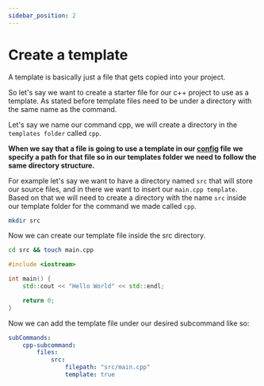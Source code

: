 ```yaml
---
sidebar_position: 2
---
```


# Create a template

A template is basically just a file that gets copied into your project.

So let's say we want to create a starter file for our c++ project to use
as a template. As stated before template files need to be under a directory
with the same name as the command.

Let's say we name our command cpp,
we will create a directory in the `templates folder` called `cpp`.

**When we say that a file is going to use a template in our [config](#files) file**
**we specify a path for that file so in our templates folder we need to follow the same directory structure.**

For example let's say we want to have a directory named `src` that will
store our source files, and in there we want to insert our `main.cpp template`.
Based on that we will need to create a directory with the name `src` inside
our template folder for the command we made called `cpp`.

```bash
mkdir src
```

Now we can create our template file inside the src directory.

```bash
cd src && touch main.cpp
```

```cpp title="src/main.cpp"
#include <iostream>

int main() {
    std::cout << "Hello World" << std::endl;

    return 0;
}
```

Now we can add the template file under our desired subcommand like so:

```yaml title="cpp.yaml"
subCommands:
    cpp-subcommand:
        files:
            src:
                filepath: "src/main.cpp"
                template: true
```
